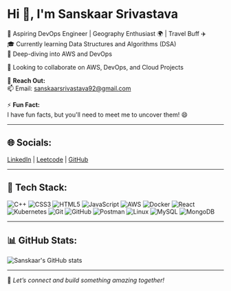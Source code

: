 # Hi 👋, I'm Sanskaar Srivastava

🚀 Aspiring DevOps Engineer | Geography Enthusiast 🌍 | Travel Buff ✈️  
🎓 Currently learning Data Structures and Algorithms (DSA)  
🌱 Deep-diving into AWS and DevOps  

🤝 Looking to collaborate on AWS, DevOps, and Cloud Projects  

💬 **Reach Out:**  
📫 Email: sanskaarsrivastava92@gmail.com  

⚡ **Fun Fact:**  
I have fun facts, but you'll need to meet me to uncover them! 😄  

---

## 🌐 **Socials:**  
[LinkedIn](https://www.linkedin.com/in/sanskaar-srivastava/) | [Leetcode](https://leetcode.com/u/sanskaarsrivastava92/) | [GitHub](https://github.com/Sanskaar92)  

---

## 🚀 Tech Stack:
![C++](https://img.shields.io/badge/C%2B%2B-00599C?style=flat&logo=c%2B%2B&logoColor=white)
![CSS3](https://img.shields.io/badge/CSS3-1572B6?style=flat&logo=css3&logoColor=white)
![HTML5](https://img.shields.io/badge/HTML5-E34F26?style=flat&logo=html5&logoColor=white)
![JavaScript](https://img.shields.io/badge/JavaScript-323330?style=flat&logo=javascript&logoColor=F7DF1E)
![AWS](https://img.shields.io/badge/AWS-FF9900?style=flat&logo=amazon-aws&logoColor=white)
![Docker](https://img.shields.io/badge/Docker-2496ED?style=flat&logo=docker&logoColor=white)
![React](https://img.shields.io/badge/React-20232A?style=flat&logo=react&logoColor=61DAFB)
![Kubernetes](https://img.shields.io/badge/Kubernetes-326CE5?style=flat&logo=kubernetes&logoColor=white)
![Git](https://img.shields.io/badge/Git-F05032?style=flat&logo=git&logoColor=white)
![GitHub](https://img.shields.io/badge/GitHub-181717?style=flat&logo=github&logoColor=white)
![Postman](https://img.shields.io/badge/Postman-FF6C37?style=flat&logo=postman&logoColor=white)
![Linux](https://img.shields.io/badge/Linux-FCC624?style=flat&logo=linux&logoColor=black)
![MySQL](https://img.shields.io/badge/MySQL-00000F?style=flat&logo=mysql&logoColor=white)
![MongoDB](https://img.shields.io/badge/MongoDB-4EA94B?style=flat&logo=mongodb&logoColor=white)

---

## 📊 **GitHub Stats:**  
![Sanskaar's GitHub stats](https://github-readme-stats.vercel.app/api?username=Sanskaar92&show_icons=true&theme=radical)

---

🌟 *Let’s connect and build something amazing together!*  
